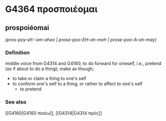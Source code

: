 # G4364 προσποιέομαι

## prospoiéomai

_(pros-poy-eh'-om-ahee | prose-poo-EH-oh-meh | prose-poo-A-oh-may)_

### Definition

middle voice from G4314 and G4160; to do forward for oneself, i.e., pretend (as if about to do a thing); make as though; 

- to take or claim a thing to one's self
- to conform one's self to a thing, or rather to affect to one's self
  - to pretend

### See also

[[G4160|G4160 ποιέω]], [[G4314|G4314 πρός]]
